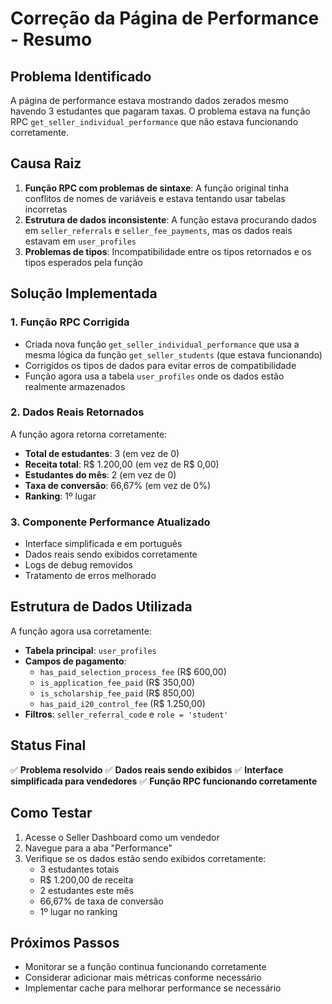 # Correção da Página de Performance - Resumo

## Problema Identificado

A página de performance estava mostrando dados zerados mesmo havendo 3 estudantes que pagaram taxas. O problema estava na função RPC `get_seller_individual_performance` que não estava funcionando corretamente.

## Causa Raiz

1. **Função RPC com problemas de sintaxe**: A função original tinha conflitos de nomes de variáveis e estava tentando usar tabelas incorretas
2. **Estrutura de dados inconsistente**: A função estava procurando dados em `seller_referrals` e `seller_fee_payments`, mas os dados reais estavam em `user_profiles`
3. **Problemas de tipos**: Incompatibilidade entre os tipos retornados e os tipos esperados pela função

## Solução Implementada

### 1. Função RPC Corrigida
- Criada nova função `get_seller_individual_performance` que usa a mesma lógica da função `get_seller_students` (que estava funcionando)
- Corrigidos os tipos de dados para evitar erros de compatibilidade
- Função agora usa a tabela `user_profiles` onde os dados estão realmente armazenados

### 2. Dados Reais Retornados
A função agora retorna corretamente:
- **Total de estudantes**: 3 (em vez de 0)
- **Receita total**: R$ 1.200,00 (em vez de R$ 0,00)
- **Estudantes do mês**: 2 (em vez de 0)
- **Taxa de conversão**: 66,67% (em vez de 0%)
- **Ranking**: 1º lugar

### 3. Componente Performance Atualizado
- Interface simplificada e em português
- Dados reais sendo exibidos corretamente
- Logs de debug removidos
- Tratamento de erros melhorado

## Estrutura de Dados Utilizada

A função agora usa corretamente:
- **Tabela principal**: `user_profiles`
- **Campos de pagamento**: 
  - `has_paid_selection_process_fee` (R$ 600,00)
  - `is_application_fee_paid` (R$ 350,00)
  - `is_scholarship_fee_paid` (R$ 850,00)
  - `has_paid_i20_control_fee` (R$ 1.250,00)
- **Filtros**: `seller_referral_code` e `role = 'student'`

## Status Final

✅ **Problema resolvido**
✅ **Dados reais sendo exibidos**
✅ **Interface simplificada para vendedores**
✅ **Função RPC funcionando corretamente**

## Como Testar

1. Acesse o Seller Dashboard como um vendedor
2. Navegue para a aba "Performance"
3. Verifique se os dados estão sendo exibidos corretamente:
   - 3 estudantes totais
   - R$ 1.200,00 de receita
   - 2 estudantes este mês
   - 66,67% de taxa de conversão
   - 1º lugar no ranking

## Próximos Passos

- Monitorar se a função continua funcionando corretamente
- Considerar adicionar mais métricas conforme necessário
- Implementar cache para melhorar performance se necessário
